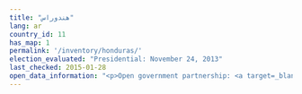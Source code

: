 ```yaml
---
title: "هندوراس"
lang: ar
country_id: 11
has_map: 1
permalink: '/inventory/honduras/'
election_evaluated: "Presidential: November 24, 2013"
last_checked: 2015-01-28
open_data_information: "<p>Open government partnership: <a target=_blank href=http://www.opengovpartnership.org/country/honduras>http://www.opengovpartnership.org/country/honduras</a><br>Transparency portal: <a target=_blank href=http://www.tse.hn/Transparencia/index.html>http://www.tse.hn/Transparencia/index.html</a><br>Contact -- Oficial de Información Pública del TSE <a target=_blank href=http://www.tse.hn/Transparencia/estructura/oficial_IP.html>http://www.tse.hn/Transparencia/estructura/oficial_IP.html</a></p>"
---
```

